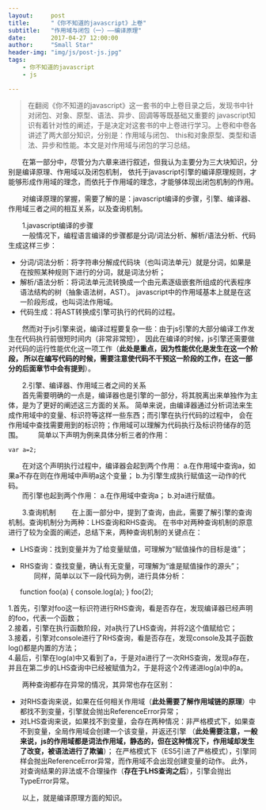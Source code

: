 ```yaml
---
layout:     post
title:      "《你不知道的javascript》上卷"
subtitle:   "作用域与闭包（一）——编译原理"
date:       2017-04-27 12:00:00
author:     "Small Star"
header-img: "img/js/post-js.jpg"
tags:
    - 你不知道的javascript
    - js

---
```


>在翻阅《你不知道的javascript》这一套书的中上卷目录之后，发现书中针对闭包、对象、原型、语法、异步、回调等等既基础又重要的
javascript知识有着针对性的阐述，于是决定对这套书的中上卷进行学习。上卷和中卷各讲述了两大部分知识，分别是：作用域与闭包、
this和对象原型、类型和语法、异步和性能。本文是对作用域与闭包的学习总结。

　　在第一部分中，尽管分为六章来进行叙述，但我认为主要分为三大块知识，分别是编译原理、作用域以及闭包机制，
依托于javascript引擎的编译原理规则，才能够形成作用域的理念，而依托于作用域的理念，才能够体现出闭包机制的作用。

　　对编译原理的掌握，需要了解的是：javascript编译的步骤，引擎、编译器、作用域三者之间的相互关系，以及查询机制。

　　1.javascript编译的步骤<br>
　　一般情况下，编程语言编译的步骤都是分词/词法分析、解析/语法分析、代码生成这样三步：

- 分词/词法分析：将字符串分解成代码块（也叫词法单元）就是分词，如果是在按照某种规则下进行的分词，就是词法分析；
- 解析/语法分析：将词法单元流转换成一个由元素逐级嵌套所组成的代表程序语法结构的树（抽象语法树，AST）。
javascript中的作用域基本上就是在这一阶段形成，也叫词法作用域。
- 代码生成：将AST转换成引擎可执行的代码的过程。

　　然而对于js引擎来说，编译过程要复杂一些：由于js引擎的大部分编译工作发生在代码执行前很短时间内（非常非常短），
因此在编译的时候，js引擎还需要做对代码的运行性能优化这一项工作（**此处是重点，因为性能优化是发生在这一个阶段，
所以在编写代码的时候，需要注意使代码不干预这一阶段的工作，在这一部分的后面章节中会有提到**）。

　　2.引擎、编译器、作用域三者之间的关系<br>
　　首先需要明确的一点是，编译器也是引擎的一部分，将其脱离出来单独作为主体，是为了更好的阐述这三方面的关系。
简单来说，由编译器通过分析词法来生成作用域中的变量、标识符等这样一些东西；而引擎在执行代码的过程中，
会在作用域中查找需要用到的标识符；作用域可以理解为代码执行及标识符储存的范围。
　　简单以下声明为例来具体分析三者的作用：

	var a=2;

　　在对这个声明执行过程中，编译器会起到两个作用：
a.在作用域中查询a，如果a不存在则在作用域中声明a这个变量；
b.为引擎生成执行赋值这一动作的代码。<br>
　　而引擎也起到两个作用：
a.在作用域中查询a；
b.对a进行赋值。

　　3.查询机制
　　在上面一部分中，提到了查询，由此，需要了解引擎的查询机制。查询机制分为两种：LHS查询和RHS查询。
在书中对两种查询机制的原意进行了较为全面的阐述，总结下来，两种查询机制的关键点在：
- LHS查询：找到变量并为了给变量赋值，可理解为“赋值操作的目标是谁”；
- RHS查询：查找变量，确认有无变量，可理解为“谁是赋值操作的源头”；<br>
　　同样，简单以以下一段代码为例，进行具体分析：<br>

	function foo(a) {
	console.log(a);
	}
	foo(2);

1.首先，引擎对foo这一标识符进行RHS查询，看是否存在，发现编译器已经声明的foo，代表一个函数；<br>
2.接着，引擎在执行函数阶段，对a执行了LHS查询，并将2这个值赋给它；<br>
3.接着，引擎对console进行了RHS查询，看是否存在，发现console及其子函数log()都是内置的方法；<br>
4.最后，引擎在log(a)中又看到了a，于是对a进行了一次RHS查询，发现a存在，并且在第二步的LHS查询中已经被赋值为2，于是将这个2传递进log(a)中的a。

　　两种查询都存在异常的情况，其异常也存在区别：
- 对RHS查询来说，如果在任何相关作用域（**此处需要了解作用域链的原理**）中都找不到变量，引擎就会抛出ReferenceError异常；
- 对LHS查询来说，如果找不到变量，会存在两种情况：非严格模式下，如果查不到变量，全局作用域会创建一个该变量，并返还引擎
（**此处需要注意，一般来说，js的作用域都是词法作用域，静态的，但在这种情况下，作用域却发生了改变，被语法进行了欺骗**）；
在严格模式下（ES5引进了严格模式），引擎同样会抛出ReferenceError异常，而作用域不会出现创建变量的动作。
此外，对查询结果的非法或不合理操作（**存在于LHS查询之后**），引擎会抛出TypeError异常。

　　以上，就是编译原理方面的知识。
